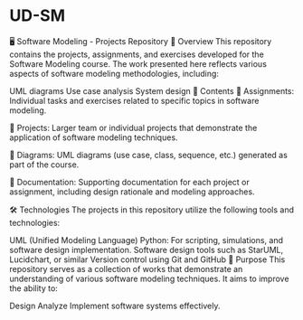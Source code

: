 # UD-SM

🖥️ Software Modeling - Projects Repository
📘 Overview
This repository contains the projects, assignments, and exercises developed for the Software Modeling course. The work presented here reflects various aspects of software modeling methodologies, including:

UML diagrams
Use case analysis
System design
📂 Contents
📂 Assignments:
Individual tasks and exercises related to specific topics in software modeling.

📂 Projects:
Larger team or individual projects that demonstrate the application of software modeling techniques.

📂 Diagrams:
UML diagrams (use case, class, sequence, etc.) generated as part of the course.

📄 Documentation:
Supporting documentation for each project or assignment, including design rationale and modeling approaches.

🛠️ Technologies
The projects in this repository utilize the following tools and technologies:

UML (Unified Modeling Language)
Python: For scripting, simulations, and software design implementation.
Software design tools such as StarUML, Lucidchart, or similar
Version control using Git and GitHub
🎯 Purpose
This repository serves as a collection of works that demonstrate an understanding of various software modeling techniques. It aims to improve the ability to:

Design
Analyze
Implement software systems effectively.
